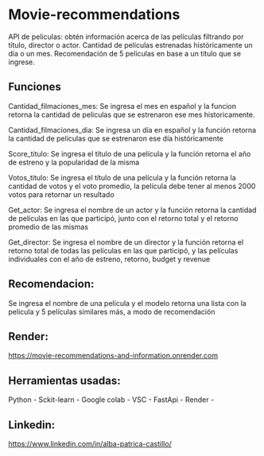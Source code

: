 # Movie-recommendations
API de peliculas: obtén información acerca de las películas filtrando por título, director o actor.
Cantidad de películas estrenadas históricamente un día o un mes.
Recomendación de 5 peliculas en base a un título que se ingrese.

## Funciones

Cantidad_filmaciones_mes: Se ingresa el mes en español y la funcion retorna la cantidad de peliculas que se estrenaron ese mes historicamente.

Cantidad_filmaciones_dia: Se ingresa un día en español y la función retorna la cantidad de películas que se estrenaron ese día históricamente

Score_titulo: Se ingresa el título de una película y la función retorna el año de estreno y la popularidad de la misma

Votos_titulo: Se ingresa el título de una película y la función retorna la cantidad de votos y el voto promedio, la película debe tener al menos 2000 votos para retornar un resultado

Get_actor: Se ingresa el nombre de un actor y la función retorna la cantidad de películas en las que participó, junto con el retorno total y el retorno promedio de las mismas

Get_director: Se ingresa el nombre de un director y la función retorna el retorno total de todas las películas en las que participó, y las películas individuales con el año de estreno, retorno, budget y revenue


## Recomendacion:
Se ingresa el nombre de una película y el modelo retorna una lista con la pelicula y 5 películas similares más, a modo de recomendación

## Render:
https://movie-recommendations-and-information.onrender.com

## Herramientas usadas:
Python -
Sckit-learn -
Google colab -
VSC -
FastApi -
Render -

## Linkedin:
https://www.linkedin.com/in/alba-patrica-castillo/

